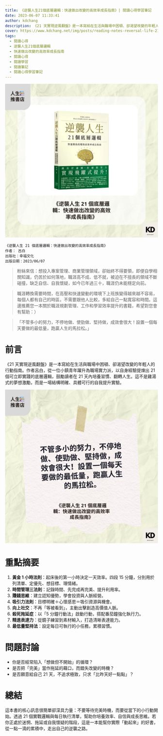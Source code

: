 ```yaml
---
title: 《逆襲人生21個底層邏輯：快速做出改變的高效率成長指南》| 閱讀心得學習筆記
date: 2023-06-07 11:33:41
author: kdchang
description: 《21 天實現逆風翻盤》是一本寫給在生活與職場中困頓、卻渴望改變的年輕人的行動指南。作者呂白，從一位小鎮青年躍升為職場實力派，以自身經驗提煉出 21 個可立即實踐的底層邏輯，鼓勵讀者在 21 天內培養習慣、翻轉人生。這不是雞湯式的夢想激勵，而是一場結構明確、具體可行的自我提升實驗。
cover: https://www.kdchang.net/img/posts/reading-notes-reversal-life-21-core-logics-a-high-efficiency-growth-guide-for-making-changes-fast-1.jpg
tags:
  - 閱讀心得
  - 逆襲人生21個底層邏輯
  - 快速做出改變的高效率成長指南
  - 閱讀心得
  - 閱讀學習
  - 閱讀筆記
  - 閱讀心得學習筆記
---
```


![](img/posts/reading-notes-reversal-life-21-core-logics-a-high-efficiency-growth-guide-for-making-changes-fast-1.jpg)

```
《逆襲人生 21 個底層邏輯：快速做出改變的高效率成長指南》
作者： 呂白
出版社：幸福文化
出版日期：2023/06/07
```

> 粉絲來信：想投入專案管理、商業管理領域，卻始終不得要領，即便自學相關知識，仍苦於如何落地，職涯高不成、低不就，被迫在不擅長的領域不斷碰撞，缺乏自信、自我懷疑，如今已年過三十，職涯仍未能穩定向前。

> 職涯轉換需要時間，在高壓和快速變動的環境下上班族變得越來越不容易，每個人都有自己的時區，不需要跟他人比較，多給自己一點寬容和時間。這邊推薦您一本關於職涯規劃管理、工作和學習效率提升的書籍，希望對您會有幫助：）

> 「不管多小的努力，不停地做、使勁做、堅持做，成效會很大！設置一個每天要做的最低量，跑贏人生的馬拉松。」

# 前言

《21 天實現逆風翻盤》是一本寫給在生活與職場中困頓、卻渴望改變的年輕人的行動指南。作者呂白，從一位小鎮青年躍升為職場實力派，以自身經驗提煉出 21 個可立即實踐的底層邏輯，鼓勵讀者在 21 天內培養習慣、翻轉人生。這不是雞湯式的夢想激勵，而是一場結構明確、具體可行的自我提升實驗。

![](img/posts/reading-notes-reversal-life-21-core-logics-a-high-efficiency-growth-guide-for-making-changes-fast-2.jpg)

# 重點摘要

1. **黃金 1 小時法則**：起床後的第一小時決定一天效率。四段 15 分鐘，分別用於列清單、定優先、想目標、理情緒。
2. **時間管理三法則**：記錄時間、先完成再完美、提升利用率。
3. **賺錢思維**：建立認知優勢，學會投資與人脈經營。
4. **吸引力法則**：目標明確＋心懷感恩＝吸引資源與機會。
5. **向上社交**：不再「等被看到」，主動出擊創造高價值人脈。
6. **殺死拖延症**：以「5 分鐘行動法」啟動行動，搭配番茄鐘強化執行力。
7. **精進表達力**：從鏡子練習到素材輸入，打造清晰表達能力。
8. **最低量堅持法**：設定每日可執行的小任務，累積習慣。

# 問題討論

- 你是否經常陷入「想做但不開始」的循環？
- 是否把「完美」當作拖延的藉口，而錯失改變的時機？
- 是否願意給自己 21 天，不追求極致，只求「比昨天好一點點」？

# 總結

這本書的核心訊息很簡單卻深具力量：不要等待完美時機，而要從當下的小行動開始。透過 21 個實戰邏輯與每日執行清單，幫助你培養效率、自信與成長思維。若你正處於迷惘、拖延或自我懷疑的階段，這是一本能幫你實際「動起來」的好書，從一點一滴的累積中，走出自己的逆襲之路。

